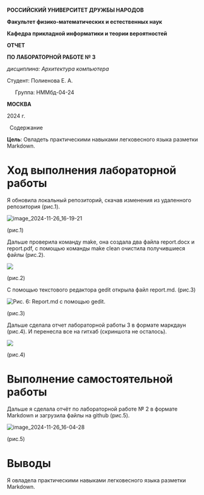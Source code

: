 ﻿**РОССИЙСКИЙ УНИВЕРСИТЕТ ДРУЖБЫ НАРОДОВ**

**Факультет физико-математических и естественных наук**

**Кафедра прикладной информатики и теории вероятностей**





**ОТЧЕТ** 

**ПО ЛАБОРАТОРНОЙ РАБОТЕ № 3**

*дисциплина:	Архитектура компьютера*	 









Студент:  Полиенова Е. А.                                   

`	`Группа: НММбд-04-24                                      







**МОСКВА**

2024 г.

` `Содержание



**Цель**: Овладеть практическими навыками легковесного языка разметки Markdown.
























#
# **Ход выполнения лабораторной работы**
Я обновила локальный репозиторий, скачав изменения из удаленного репозитория (рис.1).

![](Aspose.Words.b0f6388b-128b-4037-a271-33f7990c62ce.001.png "image_2024-11-26_16-19-21")

(рис.1)

Дальше проверила команду make, она создала два файла report.docx и report.pdf, с помощью команды make clean очистила получившиеся файлы (рис.2).

![](Aspose.Words.b0f6388b-128b-4037-a271-33f7990c62ce.002.png)

(рис.2)

С помощью текстового редактора gedit открыла файл report.md. (рис.3)

![Рис. 6: Report.md с помощью gedit.](Aspose.Words.b0f6388b-128b-4037-a271-33f7990c62ce.003.jpeg " Report")

(рис.3)

Дальше сделала отчет лабораторной работы 3 в формате маркдаун (рис.4). И перенесла все на гитхаб (скриншота не осталось).

![](Aspose.Words.b0f6388b-128b-4037-a271-33f7990c62ce.004.png)

(рис.4)

# **Выполнение самостоятельной работы**

Дальше я сделала отчёт по лабораторной работе № 2 в формате Markdown и загрузила файлы на github (рис.5).

![](Aspose.Words.b0f6388b-128b-4037-a271-33f7990c62ce.005.png "image_2024-11-26_16-04-28")

(рис.5)
#
#
#
#
# **Выводы**
Я овладела практическими навыками легковесного языка разметки Markdown.


